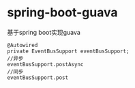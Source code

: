 # spring-boot-guava
基于spring boot实现guava
```
@Autowired
private EventBusSupport eventBusSupport;
//异步
eventBusSupport.postAsync
//同步
eventBusSupport.post
```
